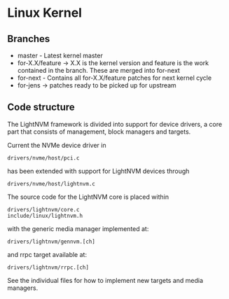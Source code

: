 # Linux Kernel

## Branches

 - master - Latest kernel master
 - for-X.X/feature -> X.X is the kernel version and feature is the work contained in the branch. These are merged into for-next
 - for-next - Contains all for-X.X/feature patches for next kernel cycle
 - for-jens -> patches ready to be picked up for upstream

## Code structure

The LightNVM framework is divided into support for device drivers, a core part
that consists of management, block managers and targets.

Current the NVMe device driver in

    drivers/nvme/host/pci.c

has been extended with support for LightNVM devices through

    drivers/nvme/host/lightnvm.c

The source code for the LightNVM core is placed within

    drivers/lightnvm/core.c
    include/linux/lightnvm.h

with the generic media manager implemented at:

    drivers/lightnvm/gennvm.[ch]

and rrpc target available at:

    drivers/lightnvm/rrpc.[ch]

See the individual files for how to implement new targets and media managers.
